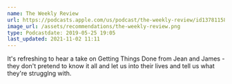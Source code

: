 ```yaml
---
name: The Weekly Review
url: https://podcasts.apple.com/us/podcast/the-weekly-review/id1378115889?uo=4
image_url: /assets/recommendations/the-weekly-review.png
type: Podcastdate: 2019-05-25 19:05
last_updated: 2021-11-02 11:11
---
```

It's refreshing to hear a take on Getting Things Done from Jean and James - they don't pretend to know it all and let us into their lives and tell us what they're strugglng with.